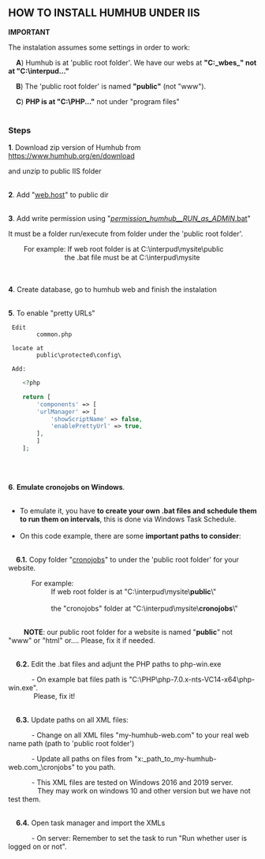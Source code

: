 
## HOW TO INSTALL HUMHUB UNDER IIS 

**IMPORTANT**

The instalation assumes some settings in order to work:

&nbsp; &nbsp;   **A**) Humhub is at 'public root folder'. We have our webs at **"C:\_wbes_" not at "C:\interpud\..."**

&nbsp; &nbsp;   **B**) The 'public root folder' is named **"public"** (not "www").
   
&nbsp; &nbsp;   **C**) **PHP is at "C:\PHP\..."** not under "program files"
<br><br>

### Steps

**1**. Download zip version of Humhub from https://www.humhub.org/en/download

   and unzip to public IIS folder
<br><br>


**2**. Add "[web.host](https://github.com/Buliwyfa/humhub_windows_installation/blob/master/web.config)" to public dir
<br><br>


**3**. Add write permission using  "[_permission_humhub__RUN_as_ADMIN_.bat](https://github.com/Buliwyfa/humhub_windows_installation/blob/master/_permission_humhub__RUN_as_ADMIN_.bat)"
   
   It must be a folder run/execute from folder under the 'public root folder'.
                  
 &nbsp; &nbsp; &nbsp; &nbsp; For example: If web root folder is at C:\interpud\mysite\public\
 &nbsp; &nbsp; &nbsp; &nbsp; &nbsp; &nbsp; &nbsp; &nbsp; &nbsp; &nbsp; &nbsp; &nbsp; &nbsp; &nbsp; &nbsp;the .bat file must be at C:\interpud\mysite\
<br><br>

**4**. Create database, go to humhub web and finish the instalation
<br><br>


**5**. To enable "pretty URLs"

     Edit
	        common.php

     locate at
	        public\protected\config\

     Add:

```php
	<?php

	return [
	    'components' => [
		'urlManager' => [
		    'showScriptName' => false,
		    'enablePrettyUrl' => true,
		],
	    ]
	];
```
<br><br>

**6**. **Emulate cronojobs on Windows**.
<br><br>
 + To emulate it, you have **to create your own .bat files and schedule them to run them on intervals**, this is done via Windows Task Schedule. 
<br><br>
 + On this code example, there are some **important paths to consider**:
<br><br>



&nbsp; &nbsp; **6.1.** Copy folder "[cronojobs](https://github.com/Buliwyfa/humhub_windows_installation/blob/master/cronojobs/)"
        to under the 'public root folder' for your website.

 &nbsp; &nbsp; &nbsp; &nbsp; &nbsp; &nbsp; For example: <br>
 &nbsp; &nbsp; &nbsp; &nbsp; &nbsp; &nbsp; &nbsp; &nbsp; &nbsp; &nbsp; &nbsp; If web root folder is at "C:\interpud\mysite\\**public**\\" <br><br>
 &nbsp; &nbsp; &nbsp; &nbsp; &nbsp; &nbsp; &nbsp; &nbsp; &nbsp; &nbsp; &nbsp; the "cronojobs" folder at "C:\interpud\mysite\\**cronojobs**\\"<br>
<br>		   

  &nbsp; &nbsp; &nbsp; &nbsp; **NOTE**: our public root folder for a website is named "**public**" not "www" or "html" or....
   Please, fix it if needed.
<br><br>   




&nbsp; &nbsp; **6.2.** Edit the .bat files and adjunt the PHP paths to php-win.exe
  
 &nbsp; &nbsp; &nbsp; &nbsp; &nbsp; &nbsp; - On example bat files path is "C:\PHP\php-7.0.x-nts-VC14-x64\php-win.exe".<br> 
 &nbsp; &nbsp; &nbsp; &nbsp; &nbsp; &nbsp; &nbsp;Please, fix it!
<br><br>




 &nbsp; &nbsp; **6.3.** Update paths on all XML files:
  
&nbsp; &nbsp; &nbsp; &nbsp; &nbsp; &nbsp; - Change on all XML files "my-humhub-web.com" to your real web name path (path to 'public root folder')
  
&nbsp; &nbsp; &nbsp; &nbsp; &nbsp; &nbsp; - Update all paths on files from "x:\_path_to_my-humhub-web.com_\cronjobs\" to you path.
      
 &nbsp; &nbsp; &nbsp; &nbsp; &nbsp; &nbsp; - This XML files are tested on Windows 2016 and 2019 server.<br>
 &nbsp; &nbsp; &nbsp; &nbsp; &nbsp; &nbsp; &nbsp; &nbsp;They may work on windows 10 and other version but we have not test them.
<br><br>



 &nbsp; &nbsp; **6.4.** Open task manager and import the XMLs
  
 &nbsp; &nbsp; &nbsp; &nbsp; &nbsp; &nbsp; - On server: Remember to set the task to run "Run whether user is logged on or not".





